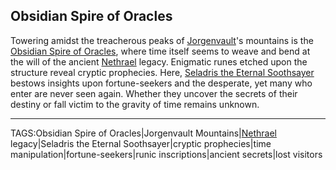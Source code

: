 ## Obsidian Spire of Oracles

Towering amidst the treacherous peaks of [Jorgenvault](../Places/Jorgenvault.md)'s mountains is the [Obsidian Spire of Oracles](../Places/Obsidian_Spire_of_Oracles.md), where time itself seems to weave and bend at the will of the ancient [Nethrael](../Lore/Nethrael.md) legacy. Enigmatic runes etched upon the structure reveal cryptic prophecies. Here, [Seladris the Eternal Soothsayer](../Gods/Seladris_Eternal_Soothsayer.md) bestows insights upon fortune-seekers and the desperate, yet many who enter are never seen again. Whether they uncover the secrets of their destiny or fall victim to the gravity of time remains unknown.


---

TAGS:Obsidian Spire of Oracles|Jorgenvault Mountains|[Nethrael](../Lore/Nethrael.md) legacy|Seladris the Eternal Soothsayer|cryptic prophecies|time manipulation|fortune-seekers|runic inscriptions|ancient secrets|lost visitors
